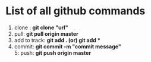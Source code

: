 # List of all github commands
  1. clone : <b>git clone "url" </b>
  2. pull: <b>git pull origin master</b>
  3. add to track: <b>git add .    (or) git add *</b>
  4. commit: <b>git commit -m "commit message"</b> <br>
 5: push: <b>git push origin master</b>

